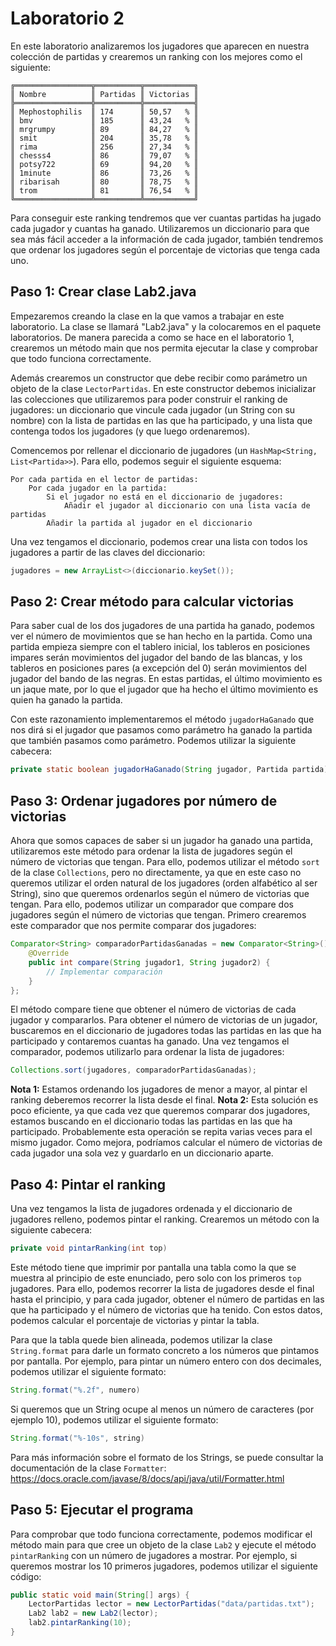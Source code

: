 
# Laboratorio 2

En este laboratorio analizaremos los jugadores que aparecen en nuestra colección de partidas y crearemos un ranking con los mejores como el siguiente:

```
╔═════════════════╦══════════╦═══════════╗
║ Nombre          ║ Partidas ║ Victorias ║
╠═════════════════╬══════════╬═══════════╣
║ Mephostophilis  ║ 174      ║ 50,57   % ║
║ bmv             ║ 185      ║ 43,24   % ║
║ mrgrumpy        ║ 89       ║ 84,27   % ║
║ smit            ║ 204      ║ 35,78   % ║
║ rima            ║ 256      ║ 27,34   % ║
║ chesss4         ║ 86       ║ 79,07   % ║
║ potsy722        ║ 69       ║ 94,20   % ║
║ 1minute         ║ 86       ║ 73,26   % ║
║ ribarisah       ║ 80       ║ 78,75   % ║
║ trom            ║ 81       ║ 76,54   % ║
╚═════════════════╩══════════╩═══════════╝
```

Para conseguir este ranking tendremos que ver cuantas partidas ha jugado cada jugador y cuantas ha ganado. Utilizaremos un diccionario para que sea más fácil acceder a la información de cada jugador, también tendremos que ordenar los jugadores según el porcentaje de victorias que tenga cada uno.

## Paso 1: Crear clase Lab2.java

Empezaremos creando la clase en la que vamos a trabajar en este laboratorio. La clase se llamará "Lab2.java" y la colocaremos en el paquete laboratorios. De manera parecida a como se hace en el laboratorio 1, crearemos un método main que nos permita ejecutar la clase y comprobar que todo funciona correctamente. 

Además crearemos un constructor que debe recibir como parámetro un objeto de la clase `LectorPartidas`. En este constructor debemos inicializar las colecciones que utilizaremos para poder construir el ranking de jugadores: un diccionario que vincule cada jugador (un String con su nombre) con la lista de partidas en las que ha participado, y una lista que contenga todos los jugadores (y que luego ordenaremos).

Comencemos por rellenar el diccionario de jugadores (un `HashMap<String, List<Partida>>`). Para ello, podemos seguir el siguiente esquema:

```
Por cada partida en el lector de partidas:
	Por cada jugador en la partida:
		Si el jugador no está en el diccionario de jugadores:
			Añadir el jugador al diccionario con una lista vacía de partidas
		Añadir la partida al jugador en el diccionario
```

Una vez tengamos el diccionario, podemos crear una lista con todos los jugadores a partir de las claves del diccionario:

```java
jugadores = new ArrayList<>(diccionario.keySet());
```

## Paso 2: Crear método para calcular victorias

Para saber cual de los dos jugadores de una partida ha ganado, podemos ver el número de movimientos que se han hecho en la partida. Como una partida empieza siempre con el tablero inicial, los tableros en posiciones impares serán movimientos del jugador del bando de las blancas, y los tableros en posiciones pares (a excepción del 0) serán movimientos del jugador del bando de las negras. En estas partidas, el último movimiento es un jaque mate, por lo que el jugador que ha hecho el último movimiento es quien ha ganado la partida.

Con este razonamiento implementaremos el método `jugadorHaGanado` que nos dirá si el jugador que pasamos como parámetro ha ganado la partida que también pasamos como parámetro. Podemos utilizar la siguiente cabecera:

```java
private static boolean jugadorHaGanado(String jugador, Partida partida)
```

## Paso 3: Ordenar jugadores por número de victorias

Ahora que somos capaces de saber si un jugador ha ganado una partida, utilizaremos este método para ordenar la lista de jugadores según el número de victorias que tengan. Para ello, podemos utilizar el método `sort` de la clase `Collections`, pero no directamente, ya que en este caso no queremos utilizar el orden natural de los jugadores (orden alfabético al ser String), sino que queremos ordenarlos según el número de victorias que tengan. Para ello, podemos utilizar un comparador que compare dos jugadores según el número de victorias que tengan. Primero crearemos este comparador que nos permite comparar dos jugadores:

```java
Comparator<String> comparadorPartidasGanadas = new Comparator<String>() {
	@Override
	public int compare(String jugador1, String jugador2) {
		// Implementar comparación
	}
};
```

El método compare tiene que obtener el número de victorias de cada jugador y compararlos. Para obtener el número de victorias de un jugador, buscaremos en el diccionario de jugadores todas las partidas en las que ha participado y contaremos cuantas ha ganado. Una vez tengamos el comparador, podemos utilizarlo para ordenar la lista de jugadores:

```java
Collections.sort(jugadores, comparadorPartidasGanadas);
```

**Nota 1:** Estamos ordenando los jugadores de menor a mayor, al pintar el ranking deberemos recorrer la lista desde el final.
**Nota 2:** Esta solución es poco eficiente, ya que cada vez que queremos comparar dos jugadores, estamos buscando en el diccionario todas las partidas en las que ha participado. Probablemente esta operación se repita varias veces para el mismo jugador. Como mejora, podríamos calcular el número de victorias de cada jugador una sola vez y guardarlo en un diccionario aparte.

## Paso 4: Pintar el ranking

Una vez tengamos la lista de jugadores ordenada y el diccionario de jugadores relleno, podemos pintar el ranking. Crearemos un método con la siguiente cabecera:

```java
private void pintarRanking(int top)
```

Este método tiene que imprimir por pantalla una tabla como la que se muestra al principio de este enunciado, pero solo con los primeros `top` jugadores. Para ello, podemos recorrer la lista de jugadores desde el final hasta el principio, y para cada jugador, obtener el número de partidas en las que ha participado y el número de victorias que ha tenido. Con estos datos, podemos calcular el porcentaje de victorias y pintar la tabla.

Para que la tabla quede bien alineada, podemos utilizar la clase `String.format` para darle un formato concreto a los números que pintamos por pantalla. Por ejemplo, para pintar un número entero con dos decimales, podemos utilizar el siguiente formato:

```java
String.format("%.2f", numero)
```

Si queremos que un String ocupe al menos un número de caracteres (por ejemplo 10), podemos utilizar el siguiente formato:

```java
String.format("%-10s", string)
```

Para más información sobre el formato de los Strings, se puede consultar la documentación de la clase `Formatter`: https://docs.oracle.com/javase/8/docs/api/java/util/Formatter.html 

## Paso 5: Ejecutar el programa

Para comprobar que todo funciona correctamente, podemos modificar el método main para que cree un objeto de la clase `Lab2` y ejecute el método `pintarRanking` con un número de jugadores a mostrar. Por ejemplo, si queremos mostrar los 10 primeros jugadores, podemos utilizar el siguiente código:

```java
public static void main(String[] args) {
	LectorPartidas lector = new LectorPartidas("data/partidas.txt");
	Lab2 lab2 = new Lab2(lector);
	lab2.pintarRanking(10);
}
```

